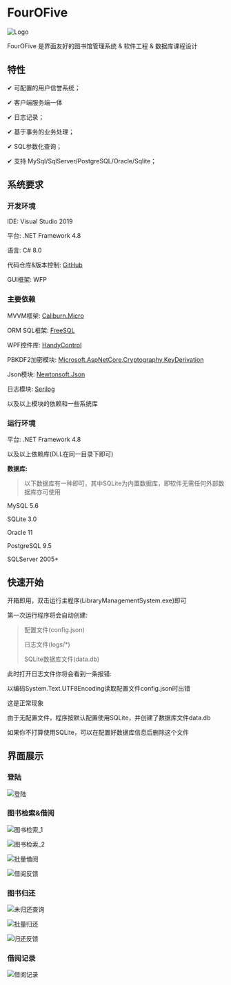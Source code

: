 # FourOFive

![Logo](DisplayResources/Logo.png)

FourOFive 是界面友好的图书馆管理系统 & 软件工程 & 数据库课程设计

## 特性

✔ 可配置的用户信誉系统；

✔ 客户端服务端一体

✔ 日志记录；

✔ 基于事务的业务处理；

✔ SQL参数化查询；

✔ 支持 MySql/SqlServer/PostgreSQL/Oracle/Sqlite；

## 系统要求

### 开发环境

IDE: Visual Studio 2019

平台: .NET Framework 4.8

语言: C# 8.0

代码仓库&版本控制: [GitHub](https://github.com/xlfqiji/FourOFive "FourOFive")

GUI框架: WFP

### 主要依赖

MVVM框架: [Caliburn.Micro](https://caliburnmicro.com/)

ORM SQL框架: [FreeSQL](https://github.com/2881099/FreeSql)

WPF控件库: [HandyControl](https://github.com/NaBian/HandyControl)

PBKDF2加密模块: [Microsoft.AspNetCore.Cryptography.KeyDerivation](https://github.com/aspnet/AspNetCore/tree/67e04394e98d5bfa6a5684d471a72fcbe30fd587)

Json模块: [Newtonsoft.Json](https://www.newtonsoft.com/json)

日志模块: [Serilog](https://serilog.net/)

以及以上模块的依赖和一些系统库

### 运行环境

平台: .NET Framework 4.8

以及以上依赖库(DLL在同一目录下即可)

**数据库:**

> 以下数据库有一种即可，其中SQLite为内置数据库，即软件无需任何外部数据库亦可使用

MySQL 5.6

SQLite 3.0

Oracle 11

PostgreSQL 9.5

SQLServer 2005+

## 快速开始

开箱即用，双击运行主程序(LibraryManagementSystem.exe)即可

第一次运行程序将会自动创建:

> 配置文件(config.json)
>
> 日志文件(logs/*)
>
> SQLite数据库文件(data.db)

此时打开日志文件你将会看到一条报错:

以编码System.Text.UTF8Encoding读取配置文件config.json时出错

这是正常现象

由于无配置文件，程序按默认配置使用SQLite，并创建了数据库文件data.db

如果你不打算使用SQLite，可以在配置好数据库信息后删除这个文件

## 界面展示

### 登陆

![登陆](DisplayResources/Imagines/登陆.png)

### 图书检索&借阅

![图书检索_1](DisplayResources/Imagines/图书检索_1.png)

![图书检索_2](DisplayResources/Imagines/图书检索_2.png)

![批量借阅](DisplayResources/Imagines/批量借阅.png)

![借阅反馈](DisplayResources/Imagines/借阅反馈.png)

### 图书归还

![未归还查询](DisplayResources/Imagines/未归还查询.png)

![批量归还](DisplayResources/Imagines/批量归还.png)

![归还反馈](DisplayResources/Imagines/归还反馈.png)

### 借阅记录

![借阅记录](DisplayResources/Imagines/借阅记录.png)